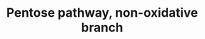 ---
annotations:
- id: PW:0000574
  parent: classic metabolic pathway
  type: Pathway Ontology
  value: pentose phosphate pathway - non-oxidative phase
authors:
- M.Braymer
- MaintBot
- Ddigles
- Egonw
- DeSl
- Eweitz
description: The reactions of the non-oxidative branch of the pentose phosphate pathway
  are reversible and are important for generating ribose-5-phosphate, which is required
  for the biosynthesis of several biomolecules, including RNA and DNA. The flow of
  glucose 6-phosphate through glycolysis and the pentose phosphate pathway is linked
  through two enzymes of the non-oxidative branch of the pentose phosphate pathway,
  transketolase (Tkl1p and Tkl2p) and transaldolase (Tal1p). The ability of these
  enzymes to convert one type of sugar into another allows them to convert the byproduct
  of one pathway into the substrate of another pathway in order to meet the metabolic
  needs of the cell. For example, if the cell needs ribose 5-phosphate, glyceraldehyde
  3-phosphate and fructose 6-phosphate will be converted to ribose 5-phosphate. If
  the cell needs NADPH or ATP more than ribose 5-phosphate, ribose 5-phosphate will
  be converted to glyceraldehyde 3-phosphate and fructose 6-phosphate for use by the
  oxidative branch of the pentose phosphate pathway or glycolysis, respectively.
last-edited: 2021-05-20
organisms:
- Saccharomyces cerevisiae
redirect_from:
- /index.php/Pathway:WP379
- /instance/WP379
- /instance/WP379_r117314
revision: r117314
schema-jsonld:
- '@context': https://schema.org/
  '@id': https://wikipathways.github.io/pathways/WP379.html
  '@type': Dataset
  creator:
    '@type': Organization
    name: WikiPathways
  description: The reactions of the non-oxidative branch of the pentose phosphate
    pathway are reversible and are important for generating ribose-5-phosphate, which
    is required for the biosynthesis of several biomolecules, including RNA and DNA.
    The flow of glucose 6-phosphate through glycolysis and the pentose phosphate pathway
    is linked through two enzymes of the non-oxidative branch of the pentose phosphate
    pathway, transketolase (Tkl1p and Tkl2p) and transaldolase (Tal1p). The ability
    of these enzymes to convert one type of sugar into another allows them to convert
    the byproduct of one pathway into the substrate of another pathway in order to
    meet the metabolic needs of the cell. For example, if the cell needs ribose 5-phosphate,
    glyceraldehyde 3-phosphate and fructose 6-phosphate will be converted to ribose
    5-phosphate. If the cell needs NADPH or ATP more than ribose 5-phosphate, ribose
    5-phosphate will be converted to glyceraldehyde 3-phosphate and fructose 6-phosphate
    for use by the oxidative branch of the pentose phosphate pathway or glycolysis,
    respectively.
  keywords:
  - 6-phospho-gluconate
  - CO2
  - D-6-Phospho-glucono-delta-lactone
  - D-ribose-5-phosphate
  - GND1
  - GND2
  - H+
  - H2O
  - NADP
  - NADPH
  - RKI1
  - RPE1
  - TAL1
  - TKL1
  - TKL2
  - ZWF1
  - erythrose-4-phosphate
  - fructose-6-phosphate
  - glucose-6-phosphate
  - glyceraldehyde-3-phosphate
  - ribulose-5-phosphate
  - sedoheptulose-7-phosphate
  - xylulose-5-phosphate
  license: CC0
  name: Pentose pathway, non-oxidative branch
seo: CreativeWork
title: Pentose pathway, non-oxidative branch
wpid: WP379
---